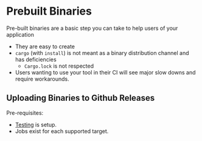 # Prebuilt Binaries

Pre-built binaries are a basic step you can take to help users of your application
- They are easy to create
- `cargo` (with `install`) is not meant as a binary distribution channel and has deficiencies
  - `Cargo.lock` is not respected
- Users wanting to use your tool in their CI will see major slow downs and require workarounds.

## Uploading Binaries to Github Releases

Pre-requisites:
- [Testing](pr/testing.html) is setup.
- Jobs exist for each supported target.
